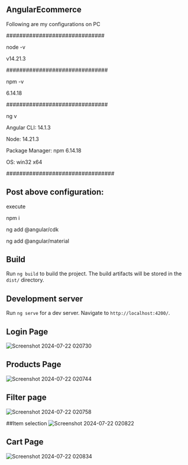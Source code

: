 ## AngularEcommerce
Following are my configurations on PC

##############################

node -v

v14.21.3

###############################

npm -v

6.14.18

###############################

ng v

Angular CLI: 14.1.3

Node: 14.21.3

Package Manager: npm 6.14.18

OS: win32 x64

#################################

## Post above configuration: 

execute

npm i

ng add @angular/cdk

ng add @angular/material


## Build

Run `ng build` to build the project. The build artifacts will be stored in the `dist/` directory.

## Development server

Run `ng serve` for a dev server. Navigate to `http://localhost:4200/`. 

## Login Page

![Screenshot 2024-07-22 020730](https://github.com/user-attachments/assets/793eb393-443c-4bbc-80b5-099ca96f96cc)

## Products Page
![Screenshot 2024-07-22 020744](https://github.com/user-attachments/assets/5f8aa3df-abc5-4646-ac18-5a1cdbcda1f9)

## Filter page
![Screenshot 2024-07-22 020758](https://github.com/user-attachments/assets/befc1eed-5df6-48be-a117-11bc2d1795cf)

##Item selection
![Screenshot 2024-07-22 020822](https://github.com/user-attachments/assets/3b1881f4-1f73-41a7-979d-fd7c8319a541)

## Cart Page
![Screenshot 2024-07-22 020834](https://github.com/user-attachments/assets/a07f720f-9777-4b0c-91b3-77e9d96b719a)

